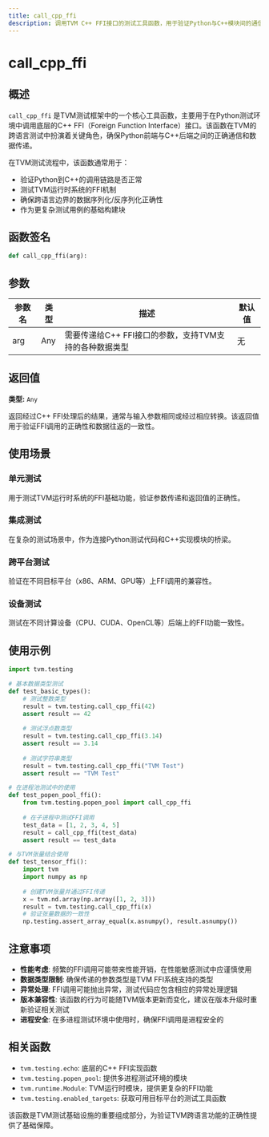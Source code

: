 ```yaml
---
title: call_cpp_ffi
description: 调用TVM C++ FFI接口的测试工具函数，用于验证Python与C++模块间的通信
---
```


# call_cpp_ffi

## 概述

`call_cpp_ffi` 是TVM测试框架中的一个核心工具函数，主要用于在Python测试环境中调用底层的C++ FFI（Foreign Function Interface）接口。该函数在TVM的跨语言测试中扮演着关键角色，确保Python前端与C++后端之间的正确通信和数据传递。

在TVM测试流程中，该函数通常用于：
- 验证Python到C++的调用链路是否正常
- 测试TVM运行时系统的FFI机制
- 确保跨语言边界的数据序列化/反序列化正确性
- 作为更复杂测试用例的基础构建块

## 函数签名

```python
def call_cpp_ffi(arg):
```

## 参数

| 参数名 | 类型 | 描述 | 默认值 |
|--------|------|------|--------|
| arg | Any | 需要传递给C++ FFI接口的参数，支持TVM支持的各种数据类型 | 无 |

## 返回值

**类型:** `Any`

返回经过C++ FFI处理后的结果，通常与输入参数相同或经过相应转换。该返回值用于验证FFI调用的正确性和数据往返的一致性。

## 使用场景

### 单元测试
用于测试TVM运行时系统的FFI基础功能，验证参数传递和返回值的正确性。

### 集成测试
在复杂的测试场景中，作为连接Python测试代码和C++实现模块的桥梁。

### 跨平台测试
验证在不同目标平台（x86、ARM、GPU等）上FFI调用的兼容性。

### 设备测试
测试在不同计算设备（CPU、CUDA、OpenCL等）后端上的FFI功能一致性。

## 使用示例

```python
import tvm.testing

# 基本数据类型测试
def test_basic_types():
    # 测试整数类型
    result = tvm.testing.call_cpp_ffi(42)
    assert result == 42
    
    # 测试浮点数类型
    result = tvm.testing.call_cpp_ffi(3.14)
    assert result == 3.14
    
    # 测试字符串类型
    result = tvm.testing.call_cpp_ffi("TVM Test")
    assert result == "TVM Test"

# 在进程池测试中的使用
def test_popen_pool_ffi():
    from tvm.testing.popen_pool import call_cpp_ffi
    
    # 在子进程中测试FFI调用
    test_data = [1, 2, 3, 4, 5]
    result = call_cpp_ffi(test_data)
    assert result == test_data

# 与TVM张量结合使用
def test_tensor_ffi():
    import tvm
    import numpy as np
    
    # 创建TVM张量并通过FFI传递
    x = tvm.nd.array(np.array([1, 2, 3]))
    result = tvm.testing.call_cpp_ffi(x)
    # 验证张量数据的一致性
    np.testing.assert_array_equal(x.asnumpy(), result.asnumpy())
```

## 注意事项

- **性能考虑**: 频繁的FFI调用可能带来性能开销，在性能敏感测试中应谨慎使用
- **数据类型限制**: 确保传递的参数类型是TVM FFI系统支持的类型
- **异常处理**: FFI调用可能抛出异常，测试代码应包含相应的异常处理逻辑
- **版本兼容性**: 该函数的行为可能随TVM版本更新而变化，建议在版本升级时重新验证相关测试
- **进程安全**: 在多进程测试环境中使用时，确保FFI调用是进程安全的

## 相关函数

- `tvm.testing.echo`: 底层的C++ FFI实现函数
- `tvm.testing.popen_pool`: 提供多进程测试环境的模块
- `tvm.runtime.Module`: TVM运行时模块，提供更复杂的FFI功能
- `tvm.testing.enabled_targets`: 获取可用目标平台的测试工具函数

该函数是TVM测试基础设施的重要组成部分，为验证TVM跨语言功能的正确性提供了基础保障。